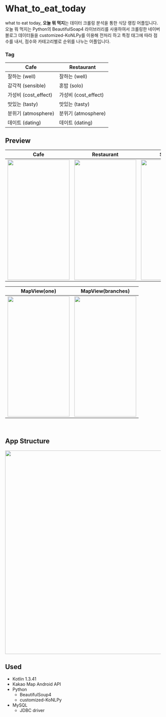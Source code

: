 # What_to_eat_today

what to eat today, **오늘 뭐 먹지**는 데이터 크롤링 분석을 통한 식당 랭킹 어플입니다. <br/>
오늘 뭐 먹지는 Python의 BeautifulSoap4 라이브러리를 사용하여서 크롤링한 네이버 블로그 데이터들을 customized-KoNLPy를 이용해 전처리 하고 특정 태그에 따라 점수를 내서, 
점수와 카테고리별로 순위를 나누는 어플입니다. <br/>

### Tag
 Cafe | Restaurant 
 -----|-----------
  잘하는 (well) | 잘하는 (well)
  감각적 (sensible) | 혼밥 (solo)
  가성비 (cost_effect) | 가성비 (cost_effect)
  맛있는 (tasty) | 맛있는 (tasty)
  분위기 (atmosphere) | 분위기 (atmosphere) 
  데이트 (dating) | 데이트 (dating)

## Preview
Cafe | Restaurant | Searching
----|----|-----
<img src="https://user-images.githubusercontent.com/55622345/85929206-de9fdc80-b8ed-11ea-9f28-56fc5e7a5754.jpg"  width="200" height="390"> | <img src="https://user-images.githubusercontent.com/55622345/85929212-ea8b9e80-b8ed-11ea-95af-fec9a3043400.jpg"  width="200" height="390"> | <img src="https://user-images.githubusercontent.com/55622345/85929435-caf57580-b8ef-11ea-9dd6-7eaac6041862.jpg"  width="200" height="390">

MapView(one) | MapView(branches)
----|----
<img src="https://user-images.githubusercontent.com/55622345/85929464-1f98f080-b8f0-11ea-87de-df15ada7f065.jpg"  width="200" height="390"> | <img src="https://user-images.githubusercontent.com/55622345/85929477-40614600-b8f0-11ea-9250-c2a0069ee819.jpg"  width="200" height="390">

<br/>


## App Structure
<img src="https://user-images.githubusercontent.com/55622345/85928480-3e938480-b8e8-11ea-870e-e280214e6ca5.png" width="600" height="660">

## Used
* Kotlin 1.3.41
* Kakao Map Android API
* Python 
  * BeautifulSoup4
  * customized-KoNLPy
* MySQL
  * JDBC driver 
